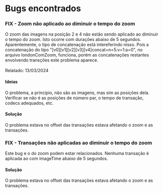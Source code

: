 # Bugs encontrados 

### FIX - Zoom não aplicado ao diminuir o tempo do zoom 
O zoom das imagens na posição 2 e 4 não estão sendo aplicado ao diminuir o tempo do zoom. Isto ocorre com durações 
abaixo de 5 segundos.<br>
Aparentemente, o tipo de concatenação está intereferindo nisso. Pois a concatenação do tipo "[v0][v1][v2][v3][v4]concat=n=5:v=1:a=0", no arquivo londonComZoom, funciona, porém as concatenações restantes envolvendo transções este problema aparece. <br> <br>
Relatado: 13/03/2024

#### Ideias
O problema, a princípio, não são as imagens, mas sim as posições dela. <br>
Verificar se não é as posições de número par, o tempo de transação, codecs adequados, etc.


#### Solução 
O problema estava no offset das transações estava afetando o zoom e as transações.

### FIX - Transações não aplicadas ao diminuir o tempo do zoom
Este bug e o do zoom podem estar relacionados. Nenhuma transação é aplicada ao com imageTime abaixo de 5 segundos.

#### Solução 
O problema estava no offset das transações estava afetando o zoom e as transações.